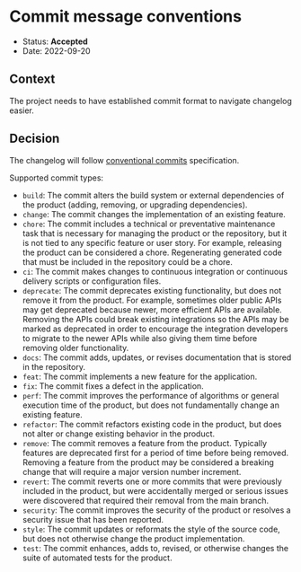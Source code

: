 # Commit message conventions

- Status: **Accepted**
- Date: 2022-09-20

## Context

The project needs to have established commit format to navigate changelog easier.

## Decision

The changelog will follow [conventional commits](https://www.conventionalcommits.org/en/v1.0.0/) specification.

Supported commit types:

- `build`: The commit alters the build system or external dependencies of the product (adding, removing, or upgrading dependencies).
- `change`: The commit changes the implementation of an existing feature.
- `chore`: The commit includes a technical or preventative maintenance task that is necessary for managing the product or the repository, but it is not tied to any specific feature or user story. For example, releasing the product can be considered a chore. Regenerating generated code that must be included in the repository could be a chore.
- `ci`: The commit makes changes to continuous integration or continuous delivery scripts or configuration files.
- `deprecate`: The commit deprecates existing functionality, but does not remove it from the product. For example, sometimes older public APIs may get deprecated because newer, more efficient APIs are available. Removing the APIs could break existing integrations so the APIs may be marked as deprecated in order to encourage the integration developers to migrate to the newer APIs while also giving them time before removing older functionality.
- `docs`: The commit adds, updates, or revises documentation that is stored in the repository.
- `feat`: The commit implements a new feature for the application.
- `fix`: The commit fixes a defect in the application.
- `perf`: The commit improves the performance of algorithms or general execution time of the product, but does not fundamentally change an existing feature.
- `refactor`: The commit refactors existing code in the product, but does not alter or change existing behavior in the product.
- `remove`: The commit removes a feature from the product. Typically features are deprecated first for a period of time before being removed. Removing a feature from the product may be considered a breaking change that will require a major version number increment.
- `revert`: The commit reverts one or more commits that were previously included in the product, but were accidentally merged or serious issues were discovered that required their removal from the main branch.
- `security`: The commit improves the security of the product or resolves a security issue that has been reported.
- `style`: The commit updates or reformats the style of the source code, but does not otherwise change the product implementation.
- `test`: The commit enhances, adds to, revised, or otherwise changes the suite of automated tests for the product.